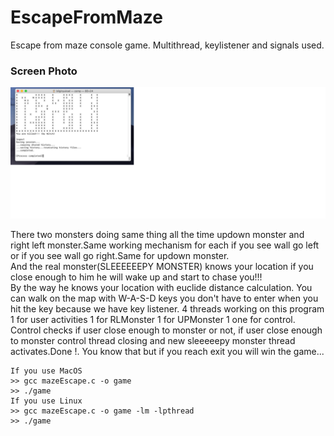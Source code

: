 # EscapeFromMaze
Escape from maze console game. Multithread, keylistener and signals used.


<h3>Screen Photo</h3>
<p align="center">
<img src = "consoleimage.png" >
  </p>
There two monsters doing same thing all the time updown monster and right left monster.Same working mechanism for each 
if you see wall go left or if you see wall go right.Same for updown monster. <br>
And the real monster(SLEEEEEEPY MONSTER) knows your location if you close enough to him he will wake up and start to chase you!!!<br>
By the way he knows your location with euclide distance calculation. You can walk on the map with W-A-S-D keys you don't have to enter when you hit the key because we have key listener. 4 threads working on this program 1 for user activities 1 for RLMonster 1 for UPMonster 1 one for control. Control checks if user close enough to monster or not, if user close enough to monster control thread closing and new sleeeeepy monster thread activates.Done !. You know that but if you reach exit you will win the game...



```shell
If you use MacOS
>> gcc mazeEscape.c -o game
>> ./game
If you use Linux
>> gcc mazeEscape.c -o game -lm -lpthread
>> ./game
```
